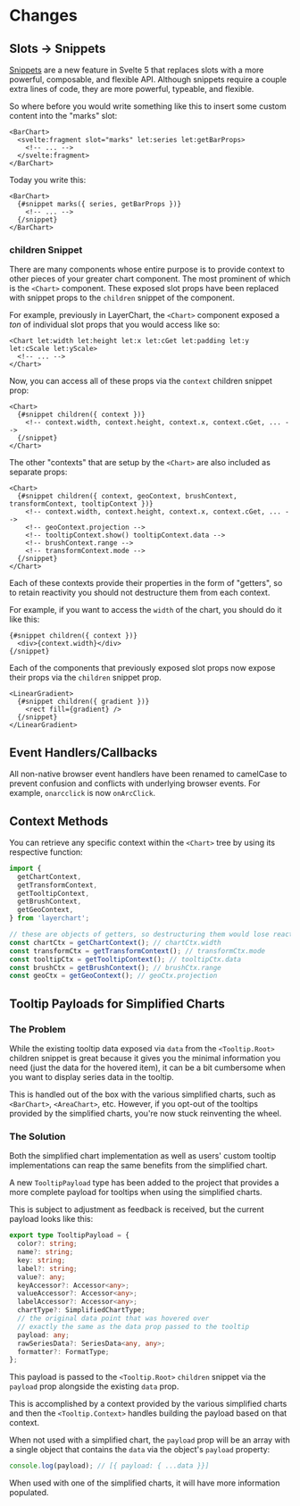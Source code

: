 # Changes

## Slots -> Snippets

[Snippets](https://svelte.dev/docs/svelte/snippet) are a new feature in Svelte 5 that replaces slots with a more powerful, composable, and flexible API. Although snippets require a couple extra lines of code, they are more powerful, typeable, and flexible.

So where before you would write something like this to insert some custom content into the "marks" slot:

```svelte
<BarChart>
  <svelte:fragment slot="marks" let:series let:getBarProps>
    <!-- ... -->
  </svelte:fragment>
</BarChart>
```

Today you write this:

```svelte
<BarChart>
  {#snippet marks({ series, getBarProps })}
    <!-- ... -->
  {/snippet}
</BarChart>
```

### children Snippet

There are many components whose entire purpose is to provide context to other pieces of your greater chart component. The most prominent of which is the `<Chart>` component. These exposed slot props have been replaced with snippet props to the `children` snippet of the component.

For example, previously in LayerChart, the `<Chart>` component exposed a _ton_ of individual slot props that you would access like so:

```svelte
<Chart let:width let:height let:x let:cGet let:padding let:y let:cScale let:yScale>
  <!-- ... -->
</Chart>
```

Now, you can access all of these props via the `context` children snippet prop:

```svelte
<Chart>
  {#snippet children({ context })}
    <!-- context.width, context.height, context.x, context.cGet, ... -->
  {/snippet}
</Chart>
```

The other "contexts" that are setup by the `<Chart>` are also included as separate props:

```svelte
<Chart>
  {#snippet children({ context, geoContext, brushContext, transformContext, tooltipContext })}
    <!-- context.width, context.height, context.x, context.cGet, ... -->
    <!-- geoContext.projection -->
    <!-- tooltipContext.show() tooltipContext.data -->
    <!-- brushContext.range -->
    <!-- transformContext.mode -->
  {/snippet}
</Chart>
```

Each of these contexts provide their properties in the form of "getters", so to retain reactivity you should not destructure them from each context.

For example, if you want to access the `width` of the chart, you should do it like this:

```svelte
{#snippet children({ context })}
  <div>{context.width}</div>
{/snippet}
```

Each of the components that previously exposed slot props now expose their props via the `children` snippet prop.

```svelte
<LinearGradient>
  {#snippet children({ gradient })}
    <rect fill={gradient} />
  {/snippet}
</LinearGradient>
```

## Event Handlers/Callbacks

All non-native browser event handlers have been renamed to camelCase to prevent confusion and conflicts with underlying browser events. For example, `onarcclick` is now `onArcClick`.

## Context Methods

You can retrieve any specific context within the `<Chart>` tree by using its respective function:

```ts
import {
  getChartContext,
  getTransformContext,
  getTooltipContext,
  getBrushContext,
  getGeoContext,
} from 'layerchart';

// these are objects of getters, so destructuring them would lose reactivity
const chartCtx = getChartContext(); // chartCtx.width
const transformCtx = getTransformContext(); // transformCtx.mode
const tooltipCtx = getTooltipContext(); // tooltipCtx.data
const brushCtx = getBrushContext(); // brushCtx.range
const geoCtx = getGeoContext(); // geoCtx.projection
```

## Tooltip Payloads for Simplified Charts

### The Problem

While the existing tooltip data exposed via `data` from the `<Tooltip.Root>` children snippet is great because
it gives you the minimal information you need (just the data for the hovered item), it can be a bit cumbersome when you want
to display series data in the tooltip.

This is handled out of the box with the various simplified charts, such as `<BarChart>`, `<AreaChart>`, etc. However, if you opt-out
of the tooltips provided by the simplified charts, you're now stuck reinventing the wheel.

### The Solution

Both the simplified chart implementation as well as users' custom tooltip implementations can reap the same benefits from the simplified chart.

A new `TooltipPayload` type has been added to the project that provides a more complete payload for tooltips when using the simplified charts.

This is subject to adjustment as feedback is received, but the current payload looks like this:

```ts
export type TooltipPayload = {
  color?: string;
  name?: string;
  key: string;
  label?: string;
  value?: any;
  keyAccessor?: Accessor<any>;
  valueAccessor?: Accessor<any>;
  labelAccessor?: Accessor<any>;
  chartType?: SimplifiedChartType;
  // the original data point that was hovered over
  // exactly the same as the data prop passed to the tooltip
  payload: any;
  rawSeriesData?: SeriesData<any, any>;
  formatter?: FormatType;
};
```

This payload is passed to the `<Tooltip.Root>` `children` snippet via the `payload` prop alongside the existing `data` prop.

This is accomplished by a context provided by the various simplified charts and then the `<Tooltip.Context>` handles building the payload based on that context.

When not used with a simplified chart, the `payload` prop will be an array with a single object that contains the `data` via the object's `payload` property:

```ts
console.log(payload); // [{ payload: { ...data }}]
```

When used with one of the simplified charts, it will have more information populated.
